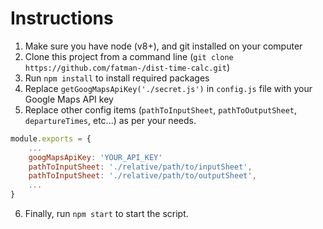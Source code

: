 # Instructions

1. Make sure you have node (v8+), and git installed on your computer
2. Clone this project from a command line (`git clone https://github.com/fatman-/dist-time-calc.git`)
3. Run `npm install` to install required packages
4. Replace `getGoogMapsApiKey('./secret.js')` in `config.js` file with your Google Maps API key
5. Replace other config items (`pathToInputSheet`, `pathToOutputSheet`, `departureTimes`, etc...) as per your needs.
```js
module.exports = {
	...
	googMapsApiKey: 'YOUR_API_KEY'
	pathToInputSheet: './relative/path/to/inputSheet',
	pathToInputSheet: './relative/path/to/outputSheet',
	...
}
```
6. Finally, run `npm start` to start the script.
